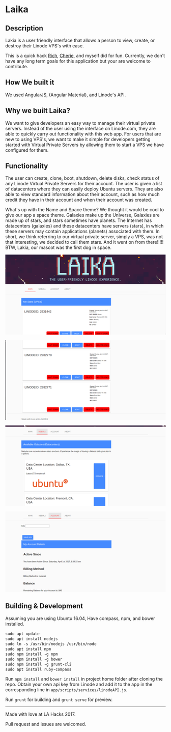 
# Laika

## Description

Lakia is a user friendly interface that allows a person to view, create, or destroy their Linode VPS's with ease.

This is a quick hack [Rich](https://github.com/RichCherng), [Cherie](https://github.com/cheriejw), and myself did for fun. Currently, we don't have any long term goals for this application but your are welcome to contribute.

## How We built it

We used AngularJS, (Angular Material), and Linode's API.

## Why we built Laika?

We want to give developers an easy way to manage their
virtual private servers. Instead of the user using the
interface on Linode.com, they are able to quickly carry
out functionality with this web app. For users that are
new to using VPS's, we want to make it simple for
developers getting started with Virtual Private Servers
by allowing them to start a VPS we have configured for
them.

## Functionality

The user can create, clone, boot, shutdown, delete disks,
check status of any Linode Virtual Private Servers for
their account. The user is given a list of datacenters
where they can easily deploy Ubuntu servers. They are
also able to view standard information about their
account, such as how much credit they have in their
account and when their account was created.

What's up with the Name and Space theme?
We thought it would be cool to give our app a space
theme. Galaxies make up the Universe, Galaxies are made
up of stars, and stars sometimes have planets. The
Internet has datacenters (galaxies) and these datacenters have
servers (stars), in which these servers may contain applications (planets)
associated with them. In short, we think referring to our virtual
private server, simply a VPS, was not that interesting, we decided to call them
stars. And it went on from there!!!!! BTW,
Lakia, our mascot was the first dog in space.



![](https://github.com/jaylenw/laika/raw/master/screenshots/1.png)

![](https://github.com/jaylenw/laika/raw/master/screenshots/2.png)

![](https://github.com/jaylenw/laika/raw/master/screenshots/3.png)

![](https://github.com/jaylenw/laika/raw/master/screenshots/4.png)

## Building & Development

Assuming you are using Ubuntu 16.04, Have compass, npm, and bower installed.

    sudo apt update  
    sudo apt install nodejs  
    sudo ln -s /usr/bin/nodejs /usr/bin/node  
    sudo apt install npm
    sudo npm install -g npm
    sudo npm install -g bower
    sudo npm install -g grunt-cli
    sudo apt install ruby-compass

Run `npm install` and `bower install` in project home
folder after cloning the repo. Obtain your own api key
from Linode and add it to the app in the corresponding
line in `app/scripts/services/linodeAPI.js`.

Run `grunt` for building and `grunt serve` for preview.

----------------

Made with love at LA Hacks 2017.

Pull request and issues are welcomed.
